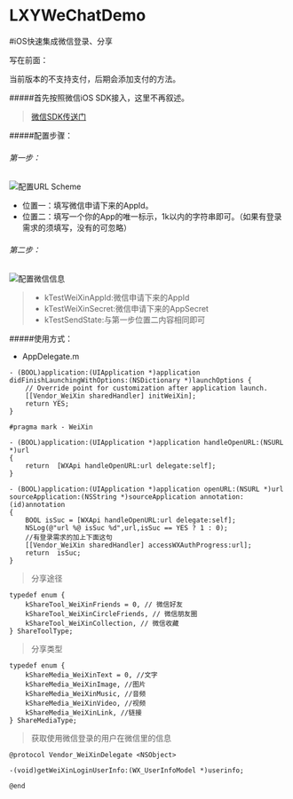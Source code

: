 # LXYWeChatDemo


#iOS快速集成微信登录、分享


写在前面：

当前版本的不支持支付，后期会添加支付的方法。

#####首先按照微信iOS SDK接入，这里不再叙述。
> [微信SDK传送门](https://open.weixin.qq.com/cgi-bin/showdocument?action=dir_list&t=resource/res_list&verify=1&id=1417674108&token=649eccbe860e9dc1a8a54d28ee6686bbe04540fd&lang=zh_CN)

#####配置步骤：

###### 第一步：
![配置URL Scheme](http://ktwyuf.vanhorn-gd.diancloud.cn/content/images/2015/08/wx_01.png)

- 位置一：填写微信申请下来的AppId。
- 位置二：填写一个你的App的唯一标示，1k以内的字符串即可。（如果有登录需求的须填写，没有的可忽略）

###### 第二步：

![配置微信信息](http://ktwyuf.vanhorn-gd.diancloud.cn/content/images/2015/08/wx_02.png)

> - kTestWeiXinAppId:微信申请下来的AppId
> - kTestWeiXinSecret:微信申请下来的AppSecret
> - kTestSendState:与第一步位置二内容相同即可

#####使用方式：

- AppDelegate.m

```
- (BOOL)application:(UIApplication *)application didFinishLaunchingWithOptions:(NSDictionary *)launchOptions {
    // Override point for customization after application launch.
    [[Vendor_WeiXin sharedHandler] initWeiXin];
    return YES;
}
```
```
#pragma mark - WeiXin

- (BOOL)application:(UIApplication *)application handleOpenURL:(NSURL *)url
{
    return  [WXApi handleOpenURL:url delegate:self];
}

- (BOOL)application:(UIApplication *)application openURL:(NSURL *)url sourceApplication:(NSString *)sourceApplication annotation:(id)annotation
{
    BOOL isSuc = [WXApi handleOpenURL:url delegate:self];
    NSLog(@"url %@ isSuc %d",url,isSuc == YES ? 1 : 0);
    //有登录需求的加上下面这句
    [[Vendor_WeiXin sharedHandler] accessWXAuthProgress:url];
    return  isSuc;
}
```
>分享途径
```
typedef enum {
    kShareTool_WeiXinFriends = 0, // 微信好友
    kShareTool_WeiXinCircleFriends, // 微信朋友圈
    kShareTool_WeiXinCollection, // 微信收藏
} ShareToolType;
```
>分享类型
```
typedef enum {
    kShareMedia_WeiXinText = 0, //文字
    kShareMedia_WeiXinImage, //图片
    kShareMedia_WeiXinMusic, //音频
    kShareMedia_WeiXinVideo, //视频
    kShareMedia_WeiXinLink, //链接
} ShareMediaType;
```

>获取使用微信登录的用户在微信里的信息
```
@protocol Vendor_WeiXinDelegate <NSObject>

-(void)getWeiXinLoginUserInfo:(WX_UserInfoModel *)userinfo;

@end
```